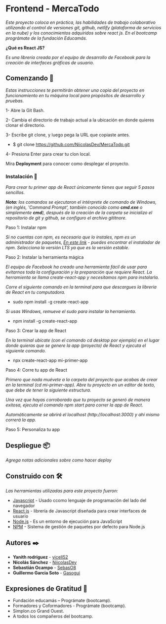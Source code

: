 # Frontend - MercaTodo

_Este proyecto coloca en práctica, las habilidades de trabajo colaborativo utilizando el control de versiones git, github, netlify (plataforma de servicios en la nube) y los conocimientos adquiridos sobre react js. En el bootcamp prográmate de la fundación Educamás._

**¿Qué es React JS?**

_Es una librería creada por el equipo de desarrollo de Facebook para la creación de interfaces gráficas de usuario._

## Comenzando 🚀

_Estas instrucciones te permitirán obtener una copia del proyecto en funcionamiento en tu máquina local para propósitos de desarrollo y pruebas._

1- Abre la Git Bash.

2- Cambia el directorio de trabajo actual a la ubicación en donde quieres clonar el directorio.

3- Escribe git clone, y luego pega la URL que copiaste antes.

- $ git clone https://github.com/NiicolasDev/MercaTodo.git

4- Presiona Enter para crear tu clon local.

Mira **Deployment** para conocer como desplegar el proyecto.

### Instalación 🔧

_Para crear tu primer app de React únicamente tienes que seguir 5 pasos sencillos._

_**Nota:** los comandos se ejecutaron el intérprete de comando de Windows, (en inglés, 'Command Prompt', también conocido como **cmd.exe** o simplemente **cmd**), después de la creación de la carpeta se inicializo el repositorio de git y github, se configuro el archivo gititnore._

Paso 1: Instalar npm

_Si no cuentas con npm, es necesario que lo instales, npm es un administrador de paquetes, [En este link](https://nodejs.org/es/) - puedes encontrar el instalador de npm. Selecciona la versión LTS ya que es la versión estable._

Paso 2: Instalar la herramienta mágica

_El equipo de Facebook ha creado una herramienta fácil de usar para evitarnos toda la configuración y la preparación que requiere React. La herramienta se llama create-react-app y necesitamos npm para instalarla._

_Corre el siguiente comando en la terminal para que descargues la librería de React en tu computadora._

- sudo npm install -g create-react-app

_Si usas Windows, remueve el sudo para instalar la herramienta._

- npm install -g create-react-app

Paso 3: Crear la app de React

_En la terminal ubícate (con el comando cd desktop por ejemplo) en el lugar donde quieras que se genere la app (proyecto) de React y ejecuta el siguiente comando._

- npx create-react-app mi-primer-app

Paso 4: Corre tu app de React

_Primero que nada muévete a la carpeta del proyecto que acabas de crear en la terminal (cd mi-primer-app). Abre tu proyecto en un editor de texto, que debe de tener la siguiente estructura._

_Una vez que hayas corroborado que tu proyecto se generó de manera exitosa, ejecuta el comando npm start para correr la app de React._

_Automáticamente se abrirá el localhost (http://localhost:3000) y ahí mismo correrá la app._

Paso 5: Personaliza tu app

## Despliegue 📦

_Agrega notas adicionales sobre como hacer deploy_

## Construido con 🛠️

_Las herramientas utilizadas para este proyecto fueron:_

- [Javascript](https://www.javascript.com/) - Usado ccomo lenguaje de programación del lado del navegador
- [React js](https://es.reactjs.org/) - librería de Javascript diseñada para crear interfaces de usuario
- [Node.js](https://nodejs.org/es/) - Es un entorno de ejecución para JavaScript
- [NPM](https://www.npmjs.com/) - Sistema de gestión de paquetes por defecto para Node.js

## Autores ✒️

- **Yanith rodríguez** - [yicell52](https://github.com/yicell52)
- **Nicolás Sánchez** - [NiicolasDev](https://github.com/NiicolasDev)
- **Sebastián Ocampo** - [SebasO8](https://github.com/SebasO8)
- **Guillermo Garcia Soto** - [Gasogui](https://github.com/Gasogui)

## Expresiones de Gratitud 🎁

- Fundación educamás – Prográmate (bootcamp).
- Formadores y Coformadores - Prográmate (bootcamp).
- Simplon.co Grand Ouest.
- A todos los compañeros del bootcamp.

